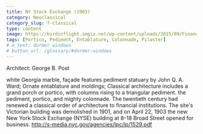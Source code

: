 ```yaml
---
title: NY Stock Exchange (1903)
category: Neoclassical
category_slug: f-classical
type: content
image: https://birdinflight.imgix.net/wp-content/uploads/2015/09/Finance_cover.jpg?fm=pjpg&q=70&fit=crop&crop=faces
tags: [Portico, Pediment, Entablature, Colonnade, Pilaster]
# a_text: dormer windows
# button_url: /glossary/#dormer-windows
---
```


Architect: George B. Post

white Georgia marble,  façade features pediment statuary by John Q. A. Ward; Ornate entablature and moldings; Classical architecture includes a grand porch or portico, with columns rising to a triangular pediment. the pediment, portico, and mighty colonnade.
The twentieth century had renewed a classical order of architecture to financial institutions. The site's Victorian building was demolished in 1901, and on April 22, 1903 the new New York Stock Exchange (NYSE) building at 8–18 Broad Street opened for business. 
http://s-media.nyc.gov/agencies/lpc/lp/1529.pdf 
